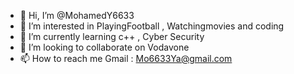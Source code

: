 - 👋 Hi, I’m @MohamedY6633
- 👀 I’m interested in PlayingFootball , Watchingmovies and coding
- 🌱 I’m currently learning c++ , Cyber Security
- 💞️ I’m looking to collaborate on Vodavone
- 📫 How to reach me Gmail : Mo6633Ya@gmail.com

<!---
MohamedY6633/MohamedY6633 is a ✨ special ✨ repository because its `README.md` (this file) appears on your GitHub profile.
You can click the Preview link to take a look at your changes.
--->
